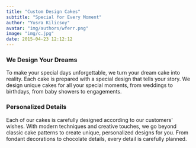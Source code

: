 ```yaml
---
title: "Custom Design Cakes"
subtitle: "Special for Every Moment"
author: "Yusra Kilicsoy"
avatar: "img/authors/wferr.png"
image: "img/c.jpg"
date: 2015-04-23 12:12:12
---
```


### We Design Your Dreams

To make your special days unforgettable, we turn your dream cake into reality. Each cake is prepared with a special design that tells your story. We design unique cakes for all your special moments, from weddings to birthdays, from baby showers to engagements.

### Personalized Details

Each of our cakes is carefully designed according to our customers' wishes. With modern techniques and creative touches, we go beyond classic cake patterns to create unique, personalized designs for you. From fondant decorations to chocolate details, every detail is carefully planned.
